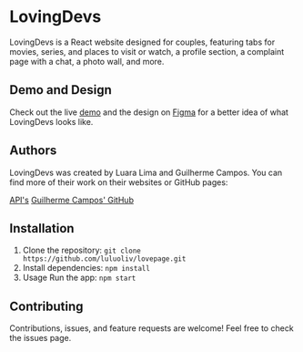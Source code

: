 # LovingDevs
LovingDevs is a React website designed for couples, featuring tabs for movies, series, and places to visit or watch, a profile section, a complaint page with a chat, a photo wall, and more.

## Demo and Design
Check out the live [demo](https://loving-devs.vercel.app/)  and the design on [Figma](https://www.figma.com/file/ORTGCVBP53r8833r17wLKp/LovingDevs-2.0?node-id=0%3A1&t=Bie6dWctmPOl3vpL-1) for a better idea of what LovingDevs looks like.

## Authors
LovingDevs was created by Luara Lima and Guilherme Campos. You can find more of their work on their websites or GitHub pages:

[API's](github.com/guizen-dev/lovepage_api)
[Guilherme Campos' GitHub](github.com/guizen-dev)
## Installation

1. Clone the repository:
``git clone https://github.com/luluoliv/lovepage.git``
2. Install dependencies:
``npm install``
3. Usage
Run the app:
``npm start``
## Contributing
Contributions, issues, and feature requests are welcome! Feel free to check the issues page.
